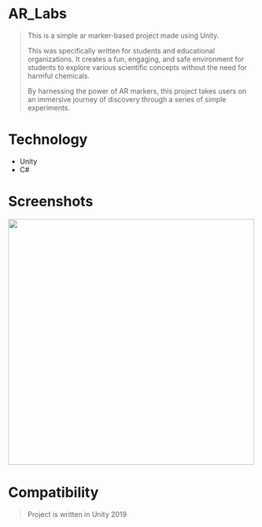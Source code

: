 # AR_Labs
>This is a simple ar marker-based project made using Unity.
>
>This was specifically written for students and educational organizations. It creates a fun, engaging, and safe environment for students to explore various scientific concepts without the need for harmful chemicals.
>
>By harnessing the power of AR markers, this project takes users on an immersive journey of discovery through a series of simple experiments.

# Technology
- Unity
- C#

# Screenshots
<img src="[https://github.com/Saloni029/AR_Experiment/assets/100422560/40818ae2-6f82-470a-80e7-465901101b8d]" width=500><br>


# Compatibility
>Project is written in Unity 2019
  
